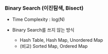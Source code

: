 ### Binary Search (이진탐색, Bisect)

* Time Complexity : log(N)

* Binary Search를 쓰지 않는 방식

  - Hash Table, Hash Map, Unordered Map
  - (비교) Sorted Map, Ordered Map

